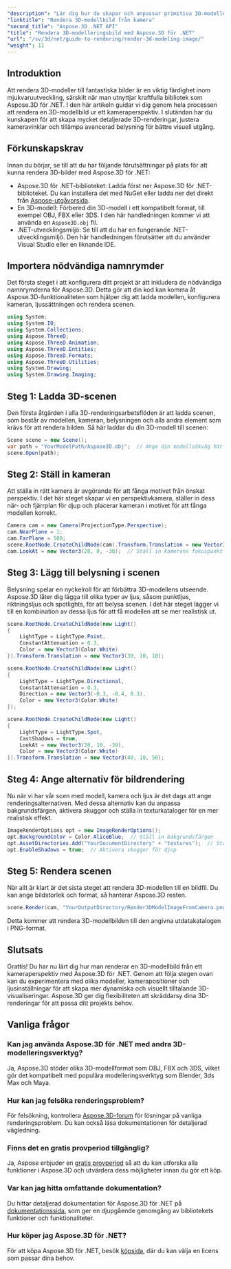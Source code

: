 ```yaml
---
"description": "Lär dig hur du skapar och anpassar primitiva 3D-modeller, inklusive lådor och cylindrar, och sparar dem i FBX-format utan ansträngning. Oavsett om du är nybörjare eller erfaren utvecklare, den här steg-för-steg-handledningen."
"linktitle": "Rendera 3D-modellbild från kamera"
"second_title": "Aspose.3D .NET API"
"title": "Rendera 3D-modelleringsbild med Aspose.3D för .NET"
"url": "/sv/3d/net/guide-to-rendering/render-3d-modeling-image/"
"weight": 11
---
```


## Introduktion

Att rendera 3D-modeller till fantastiska bilder är en viktig färdighet inom mjukvaruutveckling, särskilt när man utnyttjar kraftfulla bibliotek som Aspose.3D för .NET. I den här artikeln guidar vi dig genom hela processen att rendera en 3D-modellbild ur ett kameraperspektiv. I slutändan har du kunskapen för att skapa mycket detaljerade 3D-renderingar, justera kameravinklar och tillämpa avancerad belysning för bättre visuell utgång.

## Förkunskapskrav

Innan du börjar, se till att du har följande förutsättningar på plats för att kunna rendera 3D-bilder med Aspose.3D för .NET:

- Aspose.3D för .NET-biblioteket: Ladda först ner Aspose.3D för .NET-biblioteket. Du kan installera det med NuGet eller ladda ner det direkt från [Aspose-utgåvorsida](https://releases.aspose.com/3d/net/).
- En 3D-modell: Förbered din 3D-modell i ett kompatibelt format, till exempel OBJ, FBX eller 3DS. I den här handledningen kommer vi att använda en `Aspose3D.obj` fil.
- .NET-utvecklingsmiljö: Se till att du har en fungerande .NET-utvecklingsmiljö. Den här handledningen förutsätter att du använder Visual Studio eller en liknande IDE.

## Importera nödvändiga namnrymder

Det första steget i att konfigurera ditt projekt är att inkludera de nödvändiga namnrymderna för Aspose.3D. Detta gör att din kod kan komma åt Aspose.3D-funktionaliteten som hjälper dig att ladda modellen, konfigurera kameran, ljussättningen och rendera scenen.

```csharp
using System;
using System.IO;
using System.Collections;
using Aspose.ThreeD;
using Aspose.ThreeD.Animation;
using Aspose.ThreeD.Entities;
using Aspose.ThreeD.Formats;
using Aspose.ThreeD.Utilities;
using System.Drawing;
using System.Drawing.Imaging;
```

## Steg 1: Ladda 3D-scenen

Den första åtgärden i alla 3D-renderingsarbetsflöden är att ladda scenen, som består av modellen, kameran, belysningen och alla andra element som krävs för att rendera bilden. Så här laddar du din 3D-modell till scenen:

```csharp
Scene scene = new Scene();
var path = "YourModelPath/Aspose3D.obj";  // Ange din modellsökväg här
scene.Open(path);
```

## Steg 2: Ställ in kameran

Att ställa in rätt kamera är avgörande för att fånga motivet från önskat perspektiv. I det här steget skapar vi en perspektivkamera, ställer in dess när- och fjärrplan för djup och placerar kameran i motivet för att fånga modellen korrekt.

```csharp
Camera cam = new Camera(ProjectionType.Perspective);
cam.NearPlane = 1;
cam.FarPlane = 500;
scene.RootNode.CreateChildNode(cam).Transform.Translation = new Vector3(170, 16, 130);  // Placera kameran
cam.LookAt = new Vector3(28, 0, -30);  // Ställ in kamerans fokuspunkt
```

## Steg 3: Lägg till belysning i scenen

Belysning spelar en nyckelroll för att förbättra 3D-modellens utseende. Aspose.3D låter dig lägga till olika typer av ljus, såsom punktljus, riktningsljus och spotlights, för att belysa scenen. I det här steget lägger vi till en kombination av dessa ljus för att få modellen att se mer realistisk ut.

```csharp
scene.RootNode.CreateChildNode(new Light()
{
    LightType = LightType.Point,
    ConstantAttenuation = 0.3,
    Color = new Vector3(Color.White)
}).Transform.Translation = new Vector3(30, 10, 10);

scene.RootNode.CreateChildNode(new Light()
{
    LightType = LightType.Directional,
    ConstantAttenuation = 0.3,
    Direction = new Vector3(-0.3, -0.4, 0.3),
    Color = new Vector3(Color.White)
});

scene.RootNode.CreateChildNode(new Light()
{
    LightType = LightType.Spot,
    CastShadows = true,
    LookAt = new Vector3(28, 10, -30),
    Color = new Vector3(Color.White)
}).Transform.Translation = new Vector3(40, 10, 50);
```

## Steg 4: Ange alternativ för bildrendering

Nu när vi har vår scen med modell, kamera och ljus är det dags att ange renderingsalternativen. Med dessa alternativ kan du anpassa bakgrundsfärgen, aktivera skuggor och ställa in texturkataloger för en mer realistisk effekt.

```csharp
ImageRenderOptions opt = new ImageRenderOptions();
opt.BackgroundColor = Color.AliceBlue;  // Ställ in bakgrundsfärgen
opt.AssetDirectories.Add("YourDocumentDirectory" + "textures");  // Ställ in texturkatalogen
opt.EnableShadows = true;  // Aktivera skuggor för djup
```

## Steg 5: Rendera scenen

När allt är klart är det sista steget att rendera 3D-modellen till en bildfil. Du kan ange bildstorlek och format, så hanterar Aspose.3D resten.

```csharp
scene.Render(cam, "YourOutputDirectory/Render3DModelImageFromCamera.png", new Size(1024, 1024), ImageFormat.Png, opt);
```

Detta kommer att rendera 3D-modellbilden till den angivna utdatakatalogen i PNG-format.

## Slutsats

Grattis! Du har nu lärt dig hur man renderar en 3D-modellbild från ett kameraperspektiv med Aspose.3D för .NET. Genom att följa stegen ovan kan du experimentera med olika modeller, kamerapositioner och ljusinställningar för att skapa mer dynamiska och visuellt tilltalande 3D-visualiseringar. Aspose.3D ger dig flexibiliteten att skräddarsy dina 3D-renderingar för att passa ditt projekts behov.

## Vanliga frågor

### Kan jag använda Aspose.3D för .NET med andra 3D-modelleringsverktyg?

Ja, Aspose.3D stöder olika 3D-modellformat som OBJ, FBX och 3DS, vilket gör det kompatibelt med populära modelleringsverktyg som Blender, 3ds Max och Maya.

### Hur kan jag felsöka renderingsproblem?

För felsökning, kontrollera [Aspose.3D-forum](https://forum.aspose.com/c/3d/18) för lösningar på vanliga renderingsproblem. Du kan också läsa dokumentationen för detaljerad vägledning.

### Finns det en gratis provperiod tillgänglig?

Ja, Aspose erbjuder en [gratis provperiod](https://releases.aspose.com/) så att du kan utforska alla funktioner i Aspose.3D och utvärdera dess möjligheter innan du gör ett köp.

### Var kan jag hitta omfattande dokumentation?

Du hittar detaljerad dokumentation för Aspose.3D för .NET på [dokumentationssida](https://reference.aspose.com/3d/net/), som ger en djupgående genomgång av bibliotekets funktioner och funktionaliteter.

### Hur köper jag Aspose.3D för .NET?

För att köpa Aspose.3D för .NET, besök [köpsida](https://purchase.conholdate.com/buy), där du kan välja en licens som passar dina behov.